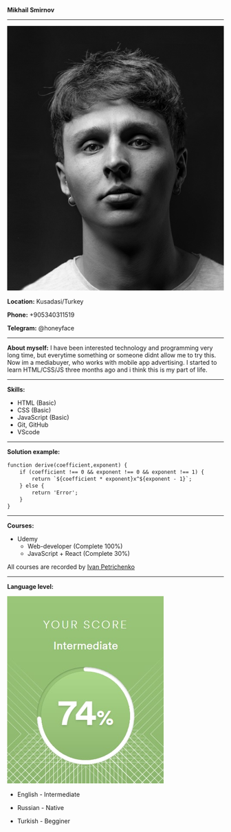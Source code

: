 **Mikhail Smirnov**

---

![photo](img/photo.jpg)

**Location:** Kusadasi/Turkey

**Phone:** +905340311519

**Telegram:** @honeyface

---

**About myself:** I have been interested technology and programming very long time, but everytime something or someone didnt allow me to try this. Now im a mediabuyer, who works with mobile app advertising. I started to learn HTML/CSS/JS three months ago and i think this is my part of life.

---

**Skills:**

-   HTML (Basic)
-   CSS (Basic)
-   JavaScript (Basic)
-   Git, GitHub
-   VScode

---

**Solution example:**

```
function derive(coefficient,exponent) {
    if (coefficient !== 0 && exponent !== 0 && exponent !== 1) {
        return `${coefficient * exponent}x^${exponent - 1}`;
    } else {
        return 'Error';
    }
}
```

---

**Courses:**

-   Udemy
    -   Web-developer (Complete 100%)
    -   JavaScript + React (Complete 30%)

All courses are recorded by [Ivan Petrichenko](https://www.udemy.com/user/yan-kovalenko-2/)

---

**Language level:**

![language](img/language.jpg)

-   English - Intermediate

-   Russian - Native

-   Turkish - Begginer
